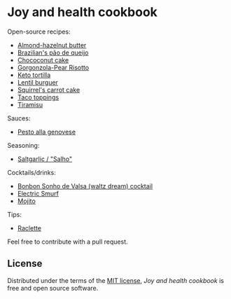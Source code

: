 # Joy and health cookbook

Open-source recipes:

- [Almond-hazelnut butter](docs/almond_hazelnut_butter.md)
- [Brazilian's pão de queijo](docs/pao_de_queijo.md)
- [Chococonut cake](docs/chococonut_cake.md)
- [Gorgonzola-Pear Risotto](docs/gorgonzola_pear_risotto.md)
- [Keto tortilla](docs/keto_tortilla.md)
- [Lentil burguer](docs/lentil_burguer.md)
- [Squirrel's carrot cake](docs/squirrels_carrot_cake.md)
- [Taco toppings](docs/taco_toppings.md)
- [Tiramisu](docs/tiramisu.md)

Sauces:

- [Pesto alla genovese](docs/pesto_alla_genovese.md)

Seasoning:

- [Saltgarlic / "Salho"](docs/saltgarlic.md)

Cocktails/drinks:

- [Bonbon Sonho de Valsa (waltz dream) cocktail](docs/drinks/bonbon_waltz_dream_cocktail.md)
- [Electric Smurf](docs/drinks/electric_smurf.md)
- [Mojito](docs/drinks/mojito.md)

Tips:

- [Raclette](docs/tips/raclette.md)

Feel free to contribute with a pull request.

## License

Distributed under the terms of the [MIT license][license],
_Joy and health cookbook_ is free and open source software.

[license]: https://github.com/staticdev/joy-and-health-cookbook/blob/main/LICENSE
